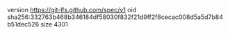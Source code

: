 version https://git-lfs.github.com/spec/v1
oid sha256:332763b468b346184df58030f832f21d9ff2f8cecac008d5a5d7b84b51dec526
size 4301
